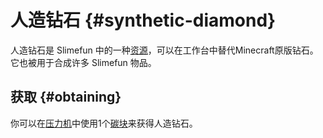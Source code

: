 # 人造钻石 {#synthetic-diamond}

人造钻石是 Slimefun 中的一种[资源](/Resources)，可以在工作台中替代Minecraft原版钻石。它也被用于合成许多 Slimefun 物品。

## 获取 {#obtaining}

你可以在[压力机](/Pressure-Chamber)中使用1个[碳块](/Carbon)来获得人造钻石。
